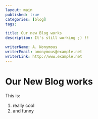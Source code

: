 ```yaml
---
layout: main
published: true
categories: [blog]
tags: 

title: Our new Blog works
description: It's still working ;) !!

writerName: A. Nonymous
writerEmail: anonymous@example.net
writerLink: http://www.example.net
---
```


# Our New Blog works

This is:
1. really cool
2. and funny